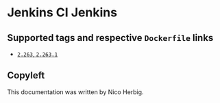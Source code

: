 # Jenkins CI Jenkins

## Supported tags and respective `Dockerfile` links

-	[`2.263`, `2.263.1`](https://github.com/nicoherbigio/docker-jenkinsci-jenkins/blob/master/2.263/debian/default/Dockerfile)

## Copyleft

This documentation was written by Nico Herbig.
